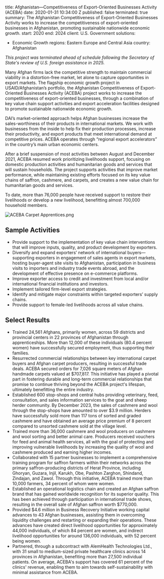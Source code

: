 
title: Afghanistan—Competitiveness of Export-Oriented Businesses Activity (ACEBA)
date: 2020-01-31 10:34:00 Z
published: false
terminated: true
summary: The Afghanistan Competitiveness of Export-Oriented Businesses Activity works
  to increase the competitiveness of export-oriented businesses in Afghanistan, promoting
  sustainable nationwide economic growth.
start: 2020
end: 2024
client: U.S. Government
solutions:
- Economic Growth
regions: Eastern Europe and Central Asia
country: Afghanistan


<aside><em>This project was terminated ahead of schedule following the Secretary of State's review of U.S. foreign assistance in 2025.</em></aside>

Many Afghan firms lack the competitive strength to maintain commercial viability in a distortion-free market, let alone to capture opportunities in export markets. The flagship economic growth project in USAID/Afghanistan’s portfolio, the Afghanistan Competitiveness of Export-Oriented Businesses Activity (ACEBA) project works to increase the competitiveness of export-oriented businesses, through a combination of key value chain support activities and export acceleration facilities designed to promote sustainable nationwide economic growth.

DAI’s market-oriented approach helps Afghan businesses increase the sales-worthiness of their products in international markets. We work with businesses from the inside to help fix their production processes, increase their productivity, and export products that meet international demand at competitive prices. ACEBA operates through “regional export accelerators” in the country’s main urban economic centers.

After a brief suspension of most activities between August and December 2021, ACEBA resumed work prioritizing livelihoods support, focusing on domestic production activities and humanitarian goods and services that will sustain households. The project supports activities that improve market performance, while maintaining existing efforts focused on its key value chains of saffron, cashmere, and carpets, and creates a new value chain for humanitarian goods and services.

To date, more than 76,000 people have received support to restore their livelihoods or develop a new livelihood, benefitting almost 700,000 household members.

![ACEBA Carpet Apprentices.png](/uploads/ACEBA%20Carpet%20Apprentices.png)

## Sample Activities

* Provide support to the implementation of key value chain interventions that will improve inputs, quality, and product development by exporters.
* Diversify and expand exporters’ network of international buyers—supporting exporters in engagement of sales agents in export markets, hosting buyer-agent site visits to Afghanistan, participation in business visits to importers and industry trade events abroad, and the development of effective presence on e-commerce platforms.
* Improve exporter access to credit and investment from local and/or international financial institutions and investors.
* Implement tailored firm-level export strategies.
* Identify and mitigate major constraints within targeted exporters’ supply chains.
* Provide support to female-led livelihoods across all value chains.

## Select Results

* Trained 24,561 Afghans, primarily women, across 59 districts and provincial centers in 22 provinces of Afghanistan through apprenticeships. More than 12,000 of these individuals (80.4 percent women) have successfully secured employment, thus supporting their families.
* Resurrected commercial relationships between key international carpet buyers and Afghan carpet producers, resulting in successful trade deals. ACEBA secured orders for 7,026 square meters of Afghan handmade carpets valued at $707,817. This initiative has played a pivotal part in fostering durable and long-term commercial relationships that promise to continue thriving beyond the ACEBA project's lifespan, ultimately benefitting the entire industry.
* Established 600 stop-shops and central hubs providing veterinary, feed, consultation, and sales information services to the goat and sheep herder community. By December 2023, the sales of cashmere and wool through the stop-shops have amounted to over $3.9 million. Herders have successfully sold more than 117 tons of sorted and graded cashmere and have obtained an average price premium of 8 percent compared to unsorted cashmere sold at the village level.
* Trained more than 36,000 cashmere and wool producers on cashmere and wool sorting and better animal care. Producers received vouchers for feed and animal health services, all with the goal of protecting and improving vulnerable livelihoods by increasing the quality of wool and cashmere produced and earning higher incomes.
* Collaborated with 15 partner businesses to implement a comprehensive training program for saffron farmers within their networks across the primary saffron-producing districts of Herat Province, including Ghoryan, Guzara, Injil, Karukh, Obe, Pashton Zarghon, Shindand, Zindajan, and Zawol. Through this initiative, ACEBA trained more than 10,000 farmers, 34 percent of whom were women.
* Established an operational logistics chain and created an Afghan saffron brand that has gained worldwide recognition for its superior quality. This has been achieved through participation in international trade shows, resulting in the overall sale of Afghan saffron worth $770,000.
* Provided $4.6 million in Business Recovery Initiative working capital advances to 43 Afghan businesses, assisting them in overcoming liquidity challenges and restarting or expanding their operations. These advances have created direct livelihood opportunities for approximately 44,000 individuals, of which 84 percent are women, and indirect livelihood opportunities for around 136,000 individuals, with 52 percent being women.
* Partnered, through a subcontract with AlemHealth Technologies Ltd., with 31 small to medium-sized private healthcare clinics across 14 provinces in Afghanistan, benefiting more than 27,500 individual patients. On average, ACEBA's support has covered 61 percent of the clinics' revenue, enabling them to aim towards self-sustainability with minimal assistance from ACEBA.
